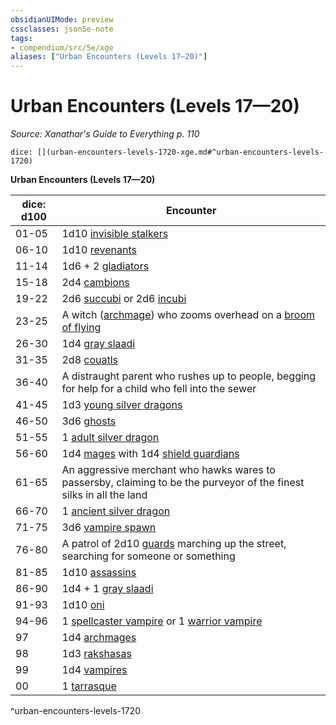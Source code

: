 ```yaml
---
obsidianUIMode: preview
cssclasses: json5e-note
tags:
- compendium/src/5e/xge
aliases: ["Urban Encounters (Levels 17—20)"]
---
```

# Urban Encounters (Levels 17—20)
*Source: Xanathar's Guide to Everything p. 110* 

`dice: [](urban-encounters-levels-1720-xge.md#^urban-encounters-levels-1720)`

**Urban Encounters (Levels 17—20)**

| dice: d100 | Encounter |
|------------|-----------|
| 01-05 | 1d10 [invisible stalkers](/2-Mechanics/CLI/bestiary/elemental/invisible-stalker.md) |
| 06-10 | 1d10 [revenants](/2-Mechanics/CLI/bestiary/undead/revenant.md) |
| 11-14 | 1d6 + 2 [gladiators](/2-Mechanics/CLI/bestiary/humanoid/gladiator.md) |
| 15-18 | 2d4 [cambions](/2-Mechanics/CLI/bestiary/fiend/cambion.md) |
| 19-22 | 2d6 [succubi](/2-Mechanics/CLI/bestiary/fiend/succubus.md) or 2d6 [incubi](/2-Mechanics/CLI/bestiary/fiend/incubus.md) |
| 23-25 | A witch ([archmage](/2-Mechanics/CLI/bestiary/humanoid/archmage.md)) who zooms overhead on a [broom of flying](/2-Mechanics/CLI/items/broom-of-flying.md) |
| 26-30 | 1d4 [gray slaadi](/2-Mechanics/CLI/bestiary/aberration/gray-slaad.md) |
| 31-35 | 2d8 [couatls](/2-Mechanics/CLI/bestiary/celestial/couatl.md) |
| 36-40 | A distraught parent who rushes up to people, begging for help for a child who fell into the sewer |
| 41-45 | 1d3 [young silver dragons](/2-Mechanics/CLI/bestiary/dragon/young-silver-dragon.md) |
| 46-50 | 3d6 [ghosts](/2-Mechanics/CLI/bestiary/undead/ghost.md) |
| 51-55 | 1 [adult silver dragon](/2-Mechanics/CLI/bestiary/dragon/adult-silver-dragon.md) |
| 56-60 | 1d4 [mages](/2-Mechanics/CLI/bestiary/humanoid/mage.md) with 1d4 [shield guardians](/2-Mechanics/CLI/bestiary/construct/shield-guardian.md) |
| 61-65 | An aggressive merchant who hawks wares to passersby, claiming to be the purveyor of the finest silks in all the land |
| 66-70 | 1 [ancient silver dragon](/2-Mechanics/CLI/bestiary/dragon/ancient-silver-dragon.md) |
| 71-75 | 3d6 [vampire spawn](/2-Mechanics/CLI/bestiary/undead/vampire-spawn.md) |
| 76-80 | A patrol of 2d10 [guards](/2-Mechanics/CLI/bestiary/humanoid/guard.md) marching up the street, searching for someone or something |
| 81-85 | 1d10 [assassins](/2-Mechanics/CLI/bestiary/humanoid/assassin.md) |
| 86-90 | 1d4 + 1 [gray slaadi](/2-Mechanics/CLI/bestiary/aberration/gray-slaad.md) |
| 91-93 | 1d10 [oni](/2-Mechanics/CLI/bestiary/giant/oni.md) |
| 94-96 | 1 [spellcaster vampire](/2-Mechanics/CLI/bestiary/undead/vampire-spellcaster.md) or 1 [warrior vampire](/2-Mechanics/CLI/bestiary/undead/vampire-warrior.md) |
| 97 | 1d4 [archmages](/2-Mechanics/CLI/bestiary/humanoid/archmage.md) |
| 98 | 1d3 [rakshasas](/2-Mechanics/CLI/bestiary/fiend/rakshasa.md) |
| 99 | 1d4 [vampires](/2-Mechanics/CLI/bestiary/undead/vampire.md) |
| 00 | 1 [tarrasque](/2-Mechanics/CLI/bestiary/monstrosity/tarrasque.md) |
^urban-encounters-levels-1720
